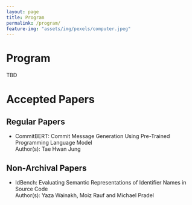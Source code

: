 ```yaml
---
layout: page
title: Program
permalink: /program/
feature-img: "assets/img/pexels/computer.jpeg"
---
```


# Program

TBD

# Accepted Papers

## Regular Papers
+ CommitBERT: Commit Message Generation Using Pre-Trained Programming Language Model <br>
Author(s): Tae Hwan Jung

## Non-Archival Papers
+ IdBench: Evaluating Semantic Representations of Identifier Names in Source Code <br>
Author(s): Yaza Wainakh, Moiz Rauf and Michael Pradel

